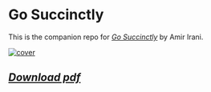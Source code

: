 # Go Succinctly

This is the companion repo for [*Go Succinctly*](https://github.com/Gommunity/gosuccinctly) by Amir Irani.

[![cover](https://github.com/Gommunity/gosuccinctly/blob/master/cover.png)](https://github.com/Gommunity/gosuccinctly)

## [*Download pdf*](https://github.com/Gommunity/gosuccinctly/blob/master/Go-Succinctly.pdf)
